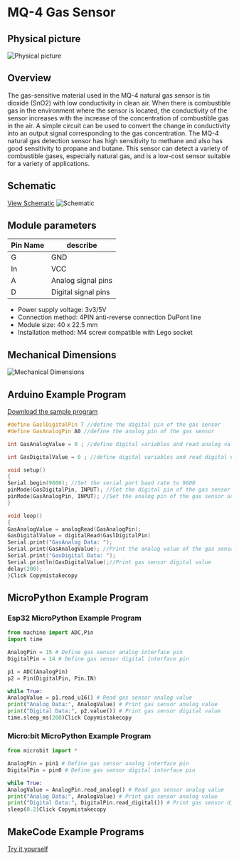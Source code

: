 # MQ-4 Gas Sensor

## Physical picture



![Physical picture](http://localhost:3000/zh-cn/ph2.0_sensors/sensors/mq_gas_sensor/picture/mq_gas_sensor.png)

## Overview

The gas-sensitive material used in the MQ-4 natural gas sensor is tin dioxide (SnO2) with low conductivity in clean air. When there is combustible gas in the environment where the sensor is located, the conductivity of the sensor increases with the increase of the concentration of combustible gas in the air. A simple circuit can be used to convert the change in conductivity into an output signal corresponding to the gas concentration. The MQ-4 natural gas detection sensor has high sensitivity to methane and also has good sensitivity to propane and butane. This sensor can detect a variety of combustible gases, especially natural gas, and is a low-cost sensor suitable for a variety of applications.

## Schematic

[View Schematic](en/ph2.0_sensors/sensors/mq_gas_sensor/mq_gas_sensor_schematic.pdf) ![Schematic](http://localhost:3000/zh-cn/ph2.0_sensors/sensors/mq_gas_sensor/picture/mq_gas_sensor_schematic.png)

## Module parameters

| Pin Name | describe            |
| -------- | ------------------- |
| G        | GND                 |
| In       | VCC                 |
| A        | Analog signal pins  |
| D        | Digital signal pins |

- Power supply voltage: 3v3/5V
- Connection method: 4PIN anti-reverse connection DuPont line
- Module size: 40 x 22.5 mm
- Installation method: M4 screw compatible with Lego socket

## Mechanical Dimensions



![Mechanical Dimensions](http://localhost:3000/zh-cn/ph2.0_sensors/sensors/mq_gas_sensor/picture/mq_gas_sensor_assembly.png)



## Arduino Example Program

[Download the sample program](en/ph2.0_sensors/sensors/mq_gas_sensor/mq_gas_sensor.zip)

```c++
#define GaslDigitalPin 7 //define the digital pin of the gas sensor
#define GasAnalogPin A0 //define the analog pin of the gas sensor

int GasAnalogValue = 0 ; //define digital variables and read analog values

int GasDigitalValue = 0 ; //define digital variables and read digital values

void setup()
{
Serial.begin(9600); //Set the serial port baud rate to 9600
pinMode(GasDigitalPin, INPUT); //Set the digital pin of the gas sensor as input
pinMode(GasAnalogPin, INPUT); //Set the analog pin of the gas sensor as input
}

void loop()
{
GasAnalogValue = analogRead(GasAnalogPin);
GasDigitalValue = digitalRead(GaslDigitalPin)
Serial.print("GasAnalog Data: ");
Serial.print(GasAnalogValue); //Print the analog value of the gas sensor
Serial.print("GasDigital Data: ");
Serial.println(GasDigitalValue);//Print gas sensor digital value
delay(200);
}Click Copymistakecopy
```

## MicroPython Example Program

### Esp32 MicroPython Example Program

```python
from machine import ADC,Pin
import time

AnalogPin = 15 # Define gas sensor analog interface pin
DigitalPin = 14 # Define gas sensor digital interface pin

p1 = ADC(AnalogPin)
p2 = Pin(DigitalPin, Pin.IN)

while True:
AnalogValue = p1.read_u16() # Read gas sensor analog value
print("Analog Data:", AnalogValue) # Print gas sensor analog value
print("Digital Data:", p2.value()) # Print gas sensor digital value
time.sleep_ms(200)Click Copymistakecopy
```

### Micro:bit MicroPython Example Program

```python
from microbit import *

AnalogPin = pin1 # Define gas sensor analog interface pin
DigitalPin = pin0 # Define gas sensor digital interface pin

while True:
AnalogValue = AnalogPin.read_analog() # Read gas sensor analog value
print("Analog Data:", AnalogValue) # Print gas sensor analog value
print("Digital Data:", DigitalPin.read_digital()) # Print gas sensor digital value
sleep(0.2)Click Copymistakecopy
```

## MakeCode Example Programs

[Try it yourself](https://makecode.microbit.org/_3pK634Mhu7bV)